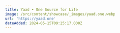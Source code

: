 ```yaml
---
title: Yaad • One Source for Life
image: /src/content/showcase/_images/yaad.one.webp
url: 'https://yaad.one'
dateAdded: 2024-05-15T09:25:17.000Z
---
```



